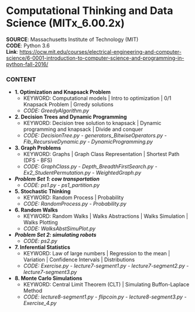 #  Computational Thinking and Data Science (MITx_6.00.2x) 

**SOURCE**: Massachusetts Institute of Technology (MIT)  
**CODE**: Python 3.6  
**Link**: https://ocw.mit.edu/courses/electrical-engineering-and-computer-science/6-0001-introduction-to-computer-science-and-programming-in-python-fall-2016/  

### CONTENT
- **1. Optimization and Knapsack Problem**
  - KEYWORD: Computational models | Intro to optimization | 0/1 Knapsack Problem | Grredy solutions
  - *CODE: GreedyAlgorithm.py*
- **2. Decision Trees and Dynamic Programming**
  - KEYWORD: Decision tree solution to knapsack | Dynamic programming and knapsack | Divide and conquer
  - *CODE: DecisionTree.py - generators_BitwiseOperators.py - Fib_RecursiveDynamic.py - DynamicProgramming.py*
- **3. Graph Problems**
  - KEYWORD: Graphs | Graph Class Representation | Shortest Path (DFS - BFS)
  - *CODE: GraphClass.py - Depth_BreadthFirstSearch.py - Ex2_StudentPermutation.py - WeightedGraph.py*
- ***Problem Set 1: cow transportation***
  - *CODE: ps1.py - ps1_partition.py*
- **5. Stochastic Thinking**
  - KEYWORD: Random Process | Probability
  - *CODE: RandomProcess.py - Probability.py*
- **6. Random Walks**
  - KEYWORD: Random Walks | Walks Abstractions | Walks Simulation | Walks Plotting
  - *CODE: WalksAbstSimuPlot.py*
- ***Problem Set 2: simulating robots***
  - *CODE: ps2.py*
- **7. Inferential Statistics**
  - KEYWORD: Law of large numbers | Regression to the mean | Variation | Confidence Intervals | Distributions
  - *CODE: Exercise.py - lecture7-segment1.py - lecture7-segment2.py - lecture7-segment3.py*
- **8. Monte Carlo Simulations**
  - KEYWORD: Central Limit Theorem (CLT) | Simulating Buffon-Laplace Method
  - *CODE: lecture8-segment1.py - flipcoin.py - lecture8-segment3.py - Exercise_4.py*